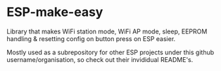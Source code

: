 # ESP-make-easy

Library that makes WiFi station mode, WiFi AP mode, sleep, EEPROM handling & resetting config on button press on ESP easier.

Mostly used as a subrepository for other ESP projects under this github username/organisation, so check out their invididual README's.

